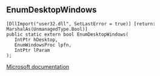 ## EnumDesktopWindows

```
[DllImport("user32.dll", SetLastError = true)] [return: MarshalAs(UnmanagedType.Bool)]
public static extern bool EnumDesktopWindows(
   IntPtr hDesktop,
   EnumWindowsProc lpfn,
   IntPtr lParam
);
```

[Microsoft documentation](https://docs.microsoft.com/en-us/windows/win32/api/winuser/nf-winuser-enumdesktopwindows)

